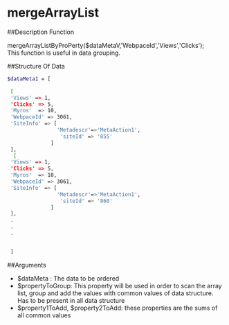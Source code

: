 # mergeArrayList

##Description
Function 

mergeArrayListByProPerty($dataMetaV,'WebpaceId','Views','Clicks');<br />
This function is useful in data grouping. 

##Structure Of Data
```sh
$dataMeta1 = [

 [
 'Views' => 1,
 'Clicks' => 5,
 'Myros'  => 10,
 'WebpaceId' => 3061,
 'SiteInfo' => [
                'Metadescr'=>'MetaAction1',
                 'siteId' => '855'
              ]
 ],
  [
 'Views' => 1,
 'Clicks' => 5,
 'Myros'  => 10,
 'WebpaceId' => 3061,
 'SiteInfo' => [
                'Metadescr'=>'MetaAction1',
                 'siteId' => '860'
              ]
 ],
 .
 .
 .


 ]
```
##Arguments

- $dataMeta : The data to be ordered
- $propertyToGroup: This property will be used in order to scan the array list, 
group and add the values  with common values of data structure. Has to be present in all data structure
- $property1ToAdd, $property2ToAdd: these properties are the sums of all common values
 